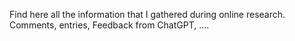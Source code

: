 Find here all the information that I gathered during online research. Comments, entries, Feedback from ChatGPT, ....

